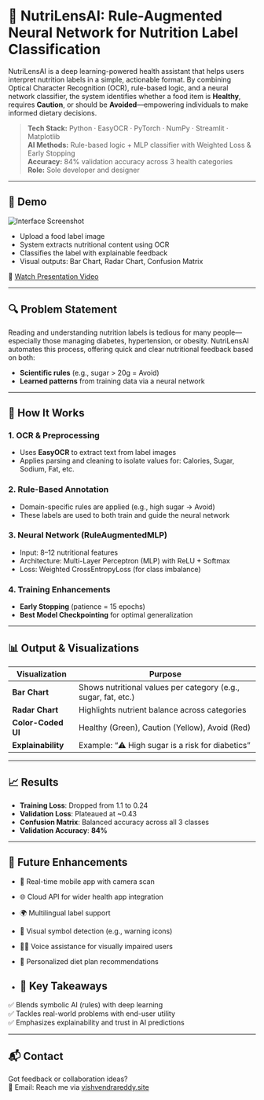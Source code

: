# 🥗 NutriLensAI: Rule-Augmented Neural Network for Nutrition Label Classification

NutriLensAI is a deep learning-powered health assistant that helps users interpret nutrition labels in a simple, actionable format. By combining Optical Character Recognition (OCR), rule-based logic, and a neural network classifier, the system identifies whether a food item is **Healthy**, requires **Caution**, or should be **Avoided**—empowering individuals to make informed dietary decisions.

> **Tech Stack:** Python · EasyOCR · PyTorch · NumPy · Streamlit · Matplotlib  
> **AI Methods:** Rule-based logic + MLP classifier with Weighted Loss & Early Stopping  
> **Accuracy:** 84% validation accuracy across 3 health categories  
> **Role:** Sole developer and designer

---

## 📸 Demo

![Interface Screenshot](screenshot_interface.png)

- Upload a food label image  
- System extracts nutritional content using OCR  
- Classifies the label with explainable feedback  
- Visual outputs: Bar Chart, Radar Chart, Confusion Matrix

🎥 [Watch Presentation Video](https://www.dropbox.com/scl/fi/swr7irrvitpg8a9td7flj/AdvAI_Presentation.mp4?rlkey=swrdzqqft8pzp69bqk2euj0u6&st=idfh3d3v&dl=0)

---

## 🔍 Problem Statement

Reading and understanding nutrition labels is tedious for many people—especially those managing diabetes, hypertension, or obesity. NutriLensAI automates this process, offering quick and clear nutritional feedback based on both:
- **Scientific rules** (e.g., sugar > 20g = Avoid)
- **Learned patterns** from training data via a neural network

---

## 🧠 How It Works

### 1. OCR & Preprocessing  
- Uses **EasyOCR** to extract text from label images  
- Applies parsing and cleaning to isolate values for: Calories, Sugar, Sodium, Fat, etc.

### 2. Rule-Based Annotation  
- Domain-specific rules are applied (e.g., high sugar → Avoid)  
- These labels are used to both train and guide the neural network

### 3. Neural Network (RuleAugmentedMLP)  
- Input: 8–12 nutritional features  
- Architecture: Multi-Layer Perceptron (MLP) with ReLU + Softmax  
- Loss: Weighted CrossEntropyLoss (for class imbalance)

### 4. Training Enhancements  
- **Early Stopping** (patience = 15 epochs)  
- **Best Model Checkpointing** for optimal generalization

---

## 📊 Output & Visualizations

| Visualization      | Purpose                                                        |
|--------------------|----------------------------------------------------------------|
| **Bar Chart**      | Shows nutritional values per category (e.g., sugar, fat, etc.) |
| **Radar Chart**    | Highlights nutrient balance across categories                  |
| **Color-Coded UI** | Healthy (Green), Caution (Yellow), Avoid (Red)                |
| **Explainability** | Example: “⚠️ High sugar is a risk for diabetics”              |

---

## 📈 Results

- **Training Loss**: Dropped from 1.1 to 0.24  
- **Validation Loss**: Plateaued at ~0.43  
- **Confusion Matrix**: Balanced accuracy across all 3 classes  
- **Validation Accuracy**: **84%**

---

## 🚀 Future Enhancements

- 📱 Real-time mobile app with camera scan  
- 🌐 Cloud API for wider health app integration  
- 🌍 Multilingual label support  
- 📸 Visual symbol detection (e.g., warning icons)  
- 🧑‍🦯 Voice assistance for visually impaired users  
- 🥗 Personalized diet plan recommendations

- ## 📌 Key Takeaways

✅ Blends symbolic AI (rules) with deep learning  
✅ Tackles real-world problems with end-user utility  
✅ Emphasizes explainability and trust in AI predictions  

---

## 📬 Contact

Got feedback or collaboration ideas?  
📧 Email: Reach me via [vishvendrareddy.site](https://vishvendrareddy.site)

